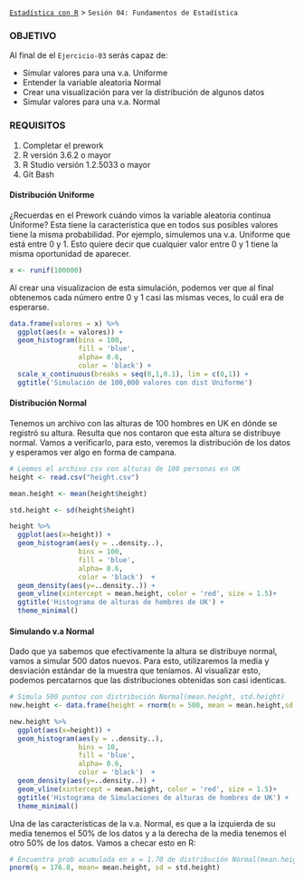 [`Estadística con R`](../Readme.md) > `Sesión 04: Fundamentos de Estadística` 

### OBJETIVO

Al final de el `Ejercicio-03` serás capaz de:
- Simular valores para una v.a. Uniforme
- Entender la variable aleatoria Normal
- Crear una visualización para ver la distribución de algunos datos
- Simular valores para una v.a. Normal

### REQUISITOS

1. Completar el prework
2. R versión 3.6.2 o mayor
3. R Studio versión 1.2.5033 o mayor 
4. Git Bash

#### Distribución Uniforme

¿Recuerdas en el Prework cuándo vimos la variable aleatoria continua Uniforme? Esta tiene la característica que en todos sus posibles valores tiene la misma probabilidad. Por ejemplo, simulemos una v.a. Uniforme que está entre 0 y 1. Esto quiere decir que cualquier valor entre 0 y 1 tiene la misma oportunidad de aparecer.

```r 
x <- runif(100000)
```

Al crear una visualizacion de esta simulación, podemos ver que al final obtenemos cada número entre 0 y 1 casi las mismas veces, lo cuál era de esperarse.

```r 
data.frame(valores = x) %>% 
  ggplot(aes(x = valores)) + 
  geom_histogram(bins = 100, 
                 fill = 'blue',
                 alpha= 0.6, 
                 color = 'black') + 
  scale_x_continuous(breaks = seq(0,1,0.1), lim = c(0,1)) +
  ggtitle('Simulación de 100,000 valores con dist Uniforme')

```

#### Distribución Normal

Tenemos un archivo con las alturas de 100 hombres en UK en dónde se registró su altura. Resulta que nos contaron que esta altura se distribuye normal. Vamos a verificarlo, para esto, veremos la distribución de los datos y esperamos ver algo en forma de campana.

```r
# Leemos el archivo csv con alturas de 100 personas en UK 
height <- read.csv("height.csv")

mean.height <- mean(height$height)

std.height <- sd(height$height)

height %>% 
  ggplot(aes(x=height)) + 
  geom_histogram(aes(y = ..density..),
                 bins = 100, 
                 fill = 'blue',
                 alpha= 0.6, 
                 color = 'black')  +
  geom_density(aes(y=..density..)) +
  geom_vline(xintercept = mean.height, color = 'red', size = 1.5)+
  ggtitle('Histograma de alturas de hombres de UK') +
  theme_minimal()
``` 

#### Simulando v.a Normal

Dado que ya sabemos que efectivamente la altura se distribuye normal, vamos a simular 500 datos nuevos. Para esto, utilizaremos la media y desviación estándar de la muestra que teníamos. Al visualizar esto, podemos percatarnos que las distribuciones obtenidas son casi identicas.

```r
# Simula 500 puntos con distribución Normal(mean.height, std.height)
new.height <- data.frame(height = rnorm(n = 500, mean = mean.height,sd = std.height))

new.height %>% 
  ggplot(aes(x=height)) + 
  geom_histogram(aes(y = ..density..),
                 bins = 10, 
                 fill = 'blue',
                 alpha= 0.6, 
                 color = 'black')  +
  geom_density(aes(y=..density..)) +
  geom_vline(xintercept = mean.height, color = 'red', size = 1.5)+
  ggtitle('Histograma de Simulaciones de alturas de hombres de UK') +
  theme_minimal()


```

Una de las características de la v.a. Normal, es que a la izquierda de su media tenemos el 50% de los datos y a la derecha de la media tenemos el otro 50% de los datos. Vamos a checar esto en R:

```r
# Encuentra prob acumulada en x = 1.70 de distribución Normal(mean.height, std.height)
pnorm(q = 176.8, mean= mean.height, sd = std.height)
```